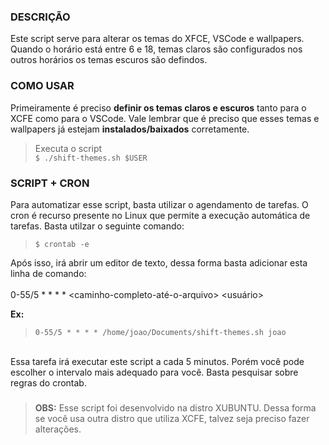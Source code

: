 ### DESCRIÇÃO
Este script serve para alterar os temas do XFCE, VSCode e wallpapers. Quando o horário está entre 6 e 18, temas claros são configurados nos outros horários os temas escuros são defindos.

### COMO USAR
Primeiramente é preciso <b>definir os temas claros e escuros</b> tanto para o XCFE como para o VSCode. Vale lembrar que é preciso que esses temas e wallpapers já estejam <b>instalados/baixados</b> corretamente.

> Executa o script <br />
``` $ ./shift-themes.sh $USER ```
 

### SCRIPT + CRON
Para automatizar esse script, basta utilizar o agendamento de tarefas. O cron é recurso presente no Linux que permite a execução automática de tarefas. Basta utilzar o seguinte comando:

> ``` $ crontab -e ```


Após isso, irá abrir um editor de texto, dessa forma basta adicionar esta linha de comando: 
<br /><br />
0-55/5 * * * * <caminho-completo-até-o-arquivo> <usuário> 
<br />

<b>Ex:</b> 
>```0-55/5 * * * * /home/joao/Documents/shift-themes.sh joao```

<br />
Essa tarefa irá executar este script a cada 5 minutos. Porém você pode escolher o intervalo mais adequado para você. Basta pesquisar sobre regras do crontab.

### 
> <b>OBS:</b> Esse script foi desenvolvido na distro XUBUNTU. Dessa forma se você usa outra distro que utiliza XCFE, talvez seja preciso fazer alterações.